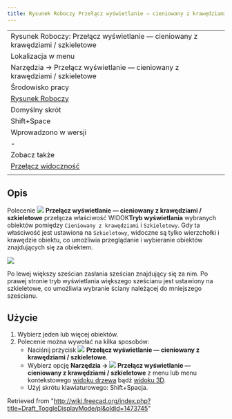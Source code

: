 ```yaml
---
title: Rysunek Roboczy Przełącz wyświetlanie — cieniowany z krawędziami / szkieletowe
---
```

|  |
| --- |
| Rysunek Roboczy: Przełącz wyświetlanie — cieniowany z krawędziami / szkieletowe |
| Lokalizacja w menu |
| Narzędzia → Przełącz wyświetlanie — cieniowany z krawędziami / szkieletowe |
| Środowisko pracy |
| [Rysunek Roboczy](/Draft_Workbench/pl "Draft Workbench/pl") |
| Domyślny skrót |
| Shift+Space |
| Wprowadzono w wersji |
| - |
| Zobacz także |
| [Przełącz widoczność](/Std_ToggleVisibility/pl "Std ToggleVisibility/pl") |
|  |

## Opis

Polecenie ![](/images/Draft_ToggleDisplayMode.svg) **Przełącz wyświetlanie — cieniowany z krawędziami / szkieletowe** przełącza właściwość WIDOK**Tryb wyświetlania** wybranych obiektów pomiędzy `Cieniowany z krawędziami` i `Szkieletowy`. Gdy ta właściwość jest ustawiona na `Szkieletowy`, widoczne są tylko wierzchołki i krawędzie obiektu, co umożliwia przeglądanie i wybieranie obiektów znajdujących się za obiektem.

![](/images/Draft_ToggleDisplayMode_example.png)

Po lewej większy sześcian zasłania sześcian znajdujący się za nim. Po prawej stronie tryb wyświetlania większego sześcianu jest ustawiony na szkieletowe, co umożliwia wybranie ściany należącej do mniejszego sześcianu.

## Użycie

1. Wybierz jeden lub więcej obiektów.
2. Polecenie można wywołać na kilka sposobów:
   * Naciśnij przycisk ![](/images/Draft_ToggleDisplayMode.svg) **Przełącz wyświetlanie — cieniowany z krawędziami / szkieletowe**.
   * Wybierz opcję **Narzędzia → ![](/images/Draft_ToggleDisplayMode.svg) Przełącz wyświetlanie — cieniowany z krawędziami / szkieletowe** z menu lub menu kontekstowego [widoku drzewa](/Tree_view/pl "Tree view/pl") bądź [widoku 3D](/3D_view/pl "3D view/pl").
   * Użyj skrótu klawiaturowego: Shift+Spacja.

Retrieved from "<http://wiki.freecad.org/index.php?title=Draft_ToggleDisplayMode/pl&oldid=1473745>"